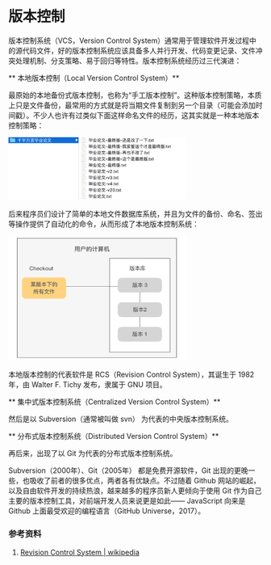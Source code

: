 # 版本控制

版本控制系统（VCS，Version Control System）通常用于管理软件开发过程中的源代码文件，好的版本控制系统应该具备多人并行开发、代码变更记录、文件冲突处理机制、分支策略、易于回归等特性。版本控制系统经历过三代演进：

** 本地版本控制（Local Version Control System）**

最原始的本地备份式版本控制，也称为“手工版本控制”。这种版本控制策略，本质上只是文件备份，最常用的方式就是将当期文件复制到另一个目录（可能会添加时间戳）。不少人也许有过类似下面这样命名文件的经历，这其实就是一种本地版本控制策略：

<img alt="毕业论文命名" src="./images/local-vcs-demo.png" style="max-width: 70%;" />

后来程序员们设计了简单的本地文件数据库系统，并且为文件的备份、命名、签出等操作提供了自动化的命令，从而形成了本地版本控制系统：

<img src="./images/local-vcs.png" style="max-width: 70%;" />

本地版本控制的代表软件是 RCS（Revision Control System），其诞生于 1982 年，由 Walter F. Tichy 发布，隶属于 GNU 项目。

** 集中式版本控制系统（Centralized Version Control System）**

然后是以 Subversion（通常被叫做 svn） 为代表的中央版本控制系统。

** 分布式版本控制系统（Distributed Version Control System）**

再后来，出现了以 Git 为代表的分布式版本控制系统。

Subversion（2000年）、Git（2005年） 都是免费开源软件，Git 出现的更晚一些，也吸收了前者的很多优点，两者各有优缺点。不过随着 Github 网站的崛起，以及自由软件开发的持续热浪，越来越多的程序员新人更倾向于使用 Git 作为自己主要的版本控制工具，对前端开发人员来说更是如此—— JavaScript 向来是 Github 上面最受欢迎的编程语言（GitHub Universe，2017）。

### 参考资料

1. [Revision Control System | wikipedia](https://en.wikipedia.org/wiki/Revision_Control_System)

